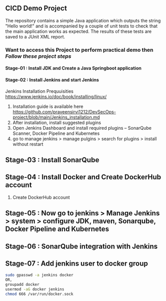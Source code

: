 ## CICD Demo Project

The repository contains a simple Java application which outputs the string
"Hello world!" and is accompanied by a couple of unit tests to check that the
main application works as expected. The results of these tests are saved to a
JUnit XML report.

### Want to access this Project to perform practical demo then *Follow these project steps*

#### Stage-01 : Install JDK and Create a Java Springboot application

#### Stage-02 : Install Jenkins and start Jenkins 
Jenkins Installation Prequuisities  https://www.jenkins.io/doc/book/installing/linux/
1. Installation guide is available here  https://github.com/praveensirvi1212/DevSecOps-project/blob/main/Jenkins_installation.md
1. After installation, install suggested plugins
1. Open Jenkins Dashboard and install required plugins – SonarQube Scanner, Docker Pipeline and Kubernetes
1. go to manage jenkins > manage pulgins > search for plugins > install without restart

## Stage-03 : Install SonarQube

## Stage-04 : Install Docker and Create DockerHub account
1. Create DockerHub account

## Stage-05 : Now go to jenkins > Manage Jenkins > system > configure JDK, maven, Sonarqube, Docker Pipeline and Kubernetes

## Stage-06 : SonarQube integration with Jenkins

## Stage-07 : Add jenkins user to docker group
 ```sh 
sudo gpasswd -a jenkins docker
OR,
groupadd docker
usermod -aG docker jenkins
chmod 666 /var/run/docker.sock
 ``` 
